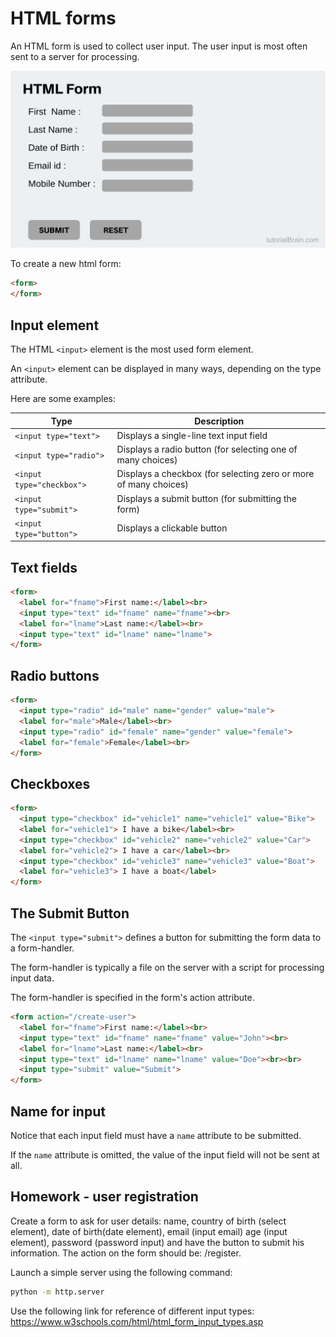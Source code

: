 # HTML forms
An HTML form is used to collect user input. The user input is most often sent to a server for processing.

![form](./img/form.jpg)

To create a new html form:
```html
<form>
</form>
```

## Input element
The HTML ```<input>``` element is the most used form element.

An ```<input>``` element can be displayed in many ways, depending on the type attribute.

Here are some examples:

Type|Description
----|----
```<input type="text">```|Displays a single-line text input field
```<input type="radio">```|Displays a radio button (for selecting one of many choices)
```<input type="checkbox">```|Displays a checkbox (for selecting zero or more of many choices)
```<input type="submit">```|Displays a submit button (for submitting the form)
```<input type="button">```|Displays a clickable button

## Text fields
```html
<form>
  <label for="fname">First name:</label><br>
  <input type="text" id="fname" name="fname"><br>
  <label for="lname">Last name:</label><br>
  <input type="text" id="lname" name="lname">
</form>
```

## Radio buttons
```html
<form>
  <input type="radio" id="male" name="gender" value="male">
  <label for="male">Male</label><br>
  <input type="radio" id="female" name="gender" value="female">
  <label for="female">Female</label><br>
</form>
```

## Checkboxes
```html
<form>
  <input type="checkbox" id="vehicle1" name="vehicle1" value="Bike">
  <label for="vehicle1"> I have a bike</label><br>
  <input type="checkbox" id="vehicle2" name="vehicle2" value="Car">
  <label for="vehicle2"> I have a car</label><br>
  <input type="checkbox" id="vehicle3" name="vehicle3" value="Boat">
  <label for="vehicle3"> I have a boat</label>
</form>
```

## The Submit Button
The ```<input type="submit">``` defines a button for submitting the form data to a form-handler.

The form-handler is typically a file on the server with a script for processing input data.

The form-handler is specified in the form's action attribute.
```html
<form action="/create-user">
  <label for="fname">First name:</label><br>
  <input type="text" id="fname" name="fname" value="John"><br>
  <label for="lname">Last name:</label><br>
  <input type="text" id="lname" name="lname" value="Doe"><br><br>
  <input type="submit" value="Submit">
</form>
```

## Name for input
Notice that each input field must have a ```name``` attribute to be submitted.

If the ```name``` attribute is omitted, the value of the input field will not be sent at all.

## Homework - user registration
Create a form to ask for user details: name, country of birth (select element), date of birth(date element), email (input email) age (input element), password (password input) and have the button to submit his information. The action on the form should be: /register.
 
Launch a simple server using the following command:
```bash
python -m http.server
```
Use the following link for reference of different input types: https://www.w3schools.com/html/html_form_input_types.asp